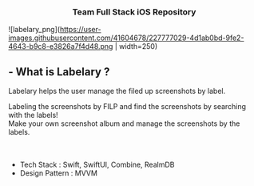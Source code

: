 
<h3 align="center"> Team  Full Stack iOS Repository</h3>

![labelary_png](https://user-images.githubusercontent.com/41604678/227777029-4d1ab0bd-9fe2-4643-b9c8-e3826a7f4d48.png | width=250)


## - What is Labelary ?
Labelary helps the user manage the filed up screenshots by label.


Labeling the screenshots by FILP and find the screenshots by searching with the labels!  
Make your own screenshot album and manage the screenshots by the labels.  
<br>
<br>
- Tech Stack : Swift, SwiftUI, Combine, RealmDB
- Design Pattern : MVVM  
